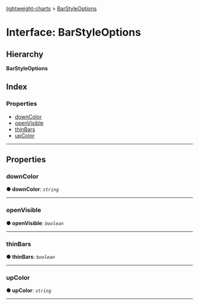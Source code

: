 [lightweight-charts](../README.md) > [BarStyleOptions](../interfaces/barstyleoptions.md)

# Interface: BarStyleOptions

## Hierarchy

**BarStyleOptions**

## Index

### Properties

* [downColor](barstyleoptions.md#downcolor)
* [openVisible](barstyleoptions.md#openvisible)
* [thinBars](barstyleoptions.md#thinbars)
* [upColor](barstyleoptions.md#upcolor)

---

## Properties

<a id="downcolor"></a>

###  downColor

**● downColor**: *`string`*

___
<a id="openvisible"></a>

###  openVisible

**● openVisible**: *`boolean`*

___
<a id="thinbars"></a>

###  thinBars

**● thinBars**: *`boolean`*

___
<a id="upcolor"></a>

###  upColor

**● upColor**: *`string`*

___

